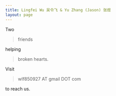 ```yaml
---
title: Lingfei Wu 吴令飞 & Yu Zhang (Jason) 张煜
layout: page
---
```


Two 

> friends

helping 

> broken hearts.

Visit

> wlf850927 AT gmail DOT com

to reach us.